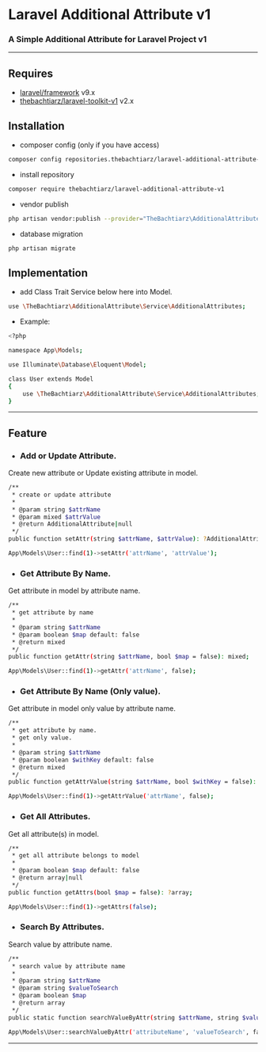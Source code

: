 # Laravel Additional Attribute v1

### A Simple Additional Attribute for Laravel Project v1

-------
## Requires
- [laravel/framework](https://github.com/laravel/framework/) v9.x
- [thebachtiarz/laravel-toolkit-v1](https://github.com/thebachtiarz/laravel-toolkit-v1/) v2.x

## Installation
- composer config (only if you have access)
``` bash
composer config repositories.thebachtiarz/laravel-additional-attribute-v1 git git@github.com:thebachtiarz/laravel-additional-attribute-v1.git
```

- install repository
``` bash
composer require thebachtiarz/laravel-additional-attribute-v1
```

- vendor publish
``` bash
php artisan vendor:publish --provider="TheBachtiarz\AdditionalAttribute\AdditionalAttributeServiceProvider"
```

- database migration
``` bash
php artisan migrate
```

## Implementation
- add Class Trait Service below here into Model.
``` bash
use \TheBachtiarz\AdditionalAttribute\Service\AdditionalAttributes;
```
- Example:
``` bash
<?php

namespace App\Models;

use Illuminate\Database\Eloquent\Model;

class User extends Model
{
    use \TheBachtiarz\AdditionalAttribute\Service\AdditionalAttributes;
}
```
-------
## Feature
- ### Add or Update Attribute. <br/>
Create new attribute or Update existing attribute in model.

``` bash
/**
 * create or update attribute
 *
 * @param string $attrName
 * @param mixed $attrValue
 * @return AdditionalAttribute|null
 */
public function setAttr(string $attrName, $attrValue): ?AdditionalAttribute;
```
``` bash
App\Models\User::find(1)->setAttr('attrName', 'attrValue');
```
- ### Get Attribute By Name. <br/>
Get attribute in model by attribute name.
``` bash
/**
 * get attribute by name
 *
 * @param string $attrName
 * @param boolean $map default: false
 * @return mixed
 */
public function getAttr(string $attrName, bool $map = false): mixed;
```
``` bash
App\Models\User::find(1)->getAttr('attrName', false);
```
- ### Get Attribute By Name (Only value). <br/>
Get attribute in model only value by attribute name.
``` bash
/**
 * get attribute by name.
 * get only value.
 *
 * @param string $attrName
 * @param boolean $withKey default: false
 * @return mixed
 */
public function getAttrValue(string $attrName, bool $withKey = false): mixed;
```
``` bash
App\Models\User::find(1)->getAttrValue('attrName', false);
```
- ### Get All Attributes. <br/>
Get all attribute(s) in model.
``` bash
/**
 * get all attribute belongs to model
 *
 * @param boolean $map default: false
 * @return array|null
 */
public function getAttrs(bool $map = false): ?array;
```
``` bash
App\Models\User::find(1)->getAttrs(false);
```
- ### Search By Attributes. <br/>
Search value by attribute name.
``` bash
/**
 * search value by attribute name
 *
 * @param string $attrName
 * @param string $valueToSearch
 * @param boolean $map
 * @return array
 */
public static function searchValueByAttr(string $attrName, string $valueToSearch, bool $map = false): array;
```
``` bash
App\Models\User::searchValueByAttr('attributeName', 'valueToSearch', false);
```
-------
